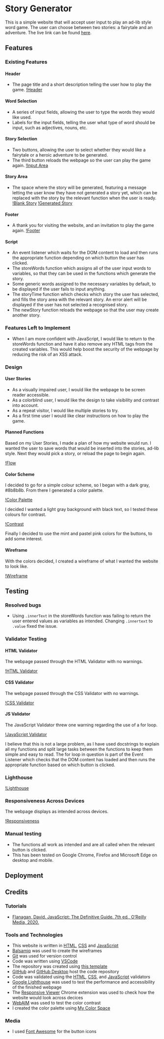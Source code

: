 # Story Generator
This is a simple website that will accept user input to play an ad-lib style word game. The user can choose between two stories: a fairytale and an adventure. The live link can be found [here](https://rmoran98.github.io/story-generator/).

## Features
### Existing Features
#### Header
- The page title and a short description telling the user how to play the game.
[!Header](documentation/header.png)

#### Word Selection
- A series of input fields, allowing the user to type the words they would like used.
- Labels for the input fields, telling the user what type of word should be input, such as adjectives, nouns, etc.
#### Story Selection
- Two buttons, allowing the user to select whether they would like a fairytale or a heroic adventure to be generated.
- The third button reloads the webpage so the user can play the game again.
[!Input Area](documentation/input.png)

#### Story Area
- The space where the story will be generated, featuring a message letting the user know they have not generated a story yet, which can be replaced with the story by the relevant function when the user is ready.
[!Blank Story](documentation/story-blank.png)
[!Generated Story](documentation/story-full.png)

#### Footer
- A thank you for visiting the website, and an invitation to play the game again.
[!Footer](documentation/footer.png)

#### Script
- An event listener which waits for the DOM content to load and then runs the appropriate function depending on which button the user has clicked.
- The storeWords function which assigns all of the user input words to variables, so that they can be used in the functions which generate the story.
- Some generic words assigned to the necessary variables by default, to be displayed if the user fails to input anything.
- The storyTime function which checks which story the user has selected, and fills the story area with the relevant story. An error alert will be displayed if the user has not selected a recognised story.
- The newStory function reloads the webpage so that the user may create another story.

### Features Left to Implement
- When I am more confident with JavaScript, I would like to return to the storeWords function and have it also remove any HTML tags from the created variables. This would help boost the security of the webpage by reducing the risk of an XSS attack.

### Design
#### User Stories
- As a visually impaired user, I would like the webpage to be screen reader accessible.
- As a colorblind user, I would like the design to take visibility and contrast into account.
- As a repeat visitor, I would like multiple stories to try.
- As a first time user I would like clear instructions on how to play the game.

#### Planned Functions
Based on my User Stories, I made a plan of how my website would run. I wanted the user to save words that would be inserted into the stories, ad-lib style. Next they would pick a story, or reload the page to begin again.

[!Flow](documentation/flow.png)

#### Color Scheme
I decided to go for a simple colour scheme, so I began with a dark gray, #8b8b8b. From there I generated a color palette. 

[!Color Palette](documentation/color-palette.png)

I decided I wanted a light gray background with black text, so I tested these colours for contrast.

[!Contrast](documentation/contrast-test.png)

Finally I decided to use the mint and pastel pink colors for the buttons, to add some interest.

#### Wireframe
With the colors decided, I created a wireframe of what I wanted the website to look like.

[!Wireframe](documentation/wireframe.png)

## Testing
### Resolved bugs
- Using `.innerText` in the storeWords function was failing to return the user entered values as variables as intended. Changing `.innertext` to `.value` fixed the issue.
### Validator Testing
#### HTML Validator
The webpage passed through the HTML Validator with no warnings.

[!HTML Validator](documentation/html-validate.png)

#### CSS Validator
The webpage passed through the CSS Validator with no warnings.

[!CSS Validator](documentation/css-validate.png)

#### JS Validator
The JavaScript Validator threw one warning regarding the use of a for loop.

[!JavaScript Validator](documentation/js-validate.png)

I believe that this is not a large problem, as I have used docstrings to explain all my functions and split large tasks between the functions to keep them simple and easy to read. The for loop in question is part of the Event Listener which checks that the DOM content has loaded and then runs the appropriate function based on which button is clicked. 

### Lighthouse
[!Lighthouse](documentation/lighthouse.png)

### Responsiveness Across Devices
The webpage displays as intended across devices.

[!Responsiveness](documentation/responsive.png)

### Manual testing
- The functions all work as intended and are all called when the relevant button is clicked.
- This has been tested on Google Chrome, Firefox and Microsoft Edge on desktop and mobile.

## Deployment

## Credits
### Tutorials
- [Flanagan, David. JavaScript: The Definitive Guide. 7th ed., O’Reilly Media, 2020.](https://www.oreilly.com/library/view/javascript-the-definitive/9781491952016/)

### Tools and Technologies
- This website is written in [HTML](https://developer.mozilla.org/en-US/docs/Web/HTML), [CSS](https://developer.mozilla.org/en-US/docs/Web/CSS) and [JavaScript](https://developer.mozilla.org/en-US/docs/Web/JavaScript)
- [Balsamiq](https://balsamiq.com/) was used to create the wireframes
- [Git](https://git-scm.com/) was used for version control
- Code was written using [VSCode](https://code.visualstudio.com/)
- The repository was created using [this template](https://github.com/Code-Institute-Org/ci-full-template)
- [GitHub](https://github.com/) and [GitHub Desktop](https://desktop.github.com/) host the code repository
- Code was validated using the [HTML](https://validator.w3.org/), [CSS](https://jigsaw.w3.org/css-validator/), and [JavaScript](https://jshint.com/) validators
- [Google Lighthouse](https://developer.chrome.com/docs/lighthouse/overview/) was used to test the performance and accessibility of the finished webpage
- The [Responsive Viewer](https://chrome.google.com/webstore/detail/responsive-viewer/inmopeiepgfljkpkidclfgbgbmfcennb) Chrome extension was used to check how the website would look across decices
- [WebAIM](https://webaim.org/resources/contrastchecker/) was used to test the color contrast
- I created the color palette using [My Color Space](https://mycolor.space/)

### Media
- I used [Font Awesome](https://fontawesome.com/) for the button icons